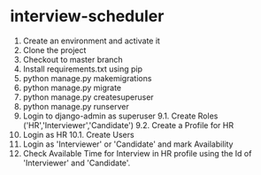 # interview-scheduler

1. Create an environment and activate it
2. Clone the project
3. Checkout to master branch
4. Install requirements.txt using pip
5. python manage.py makemigrations
6. python manage.py migrate
7. python manage.py createsuperuser
8. python manage.py runserver
9. Login to django-admin as superuser
    9.1. Create Roles ('HR','Interviewer','Candidate')
    9.2. Create a Profile for HR
10. Login as HR
    10.1. Create Users
11. Login as 'Interviewer' or 'Candidate' and mark Availability
12. Check Available Time for Interview in HR profile using the Id of 'Interviewer' and 'Candidate'.
